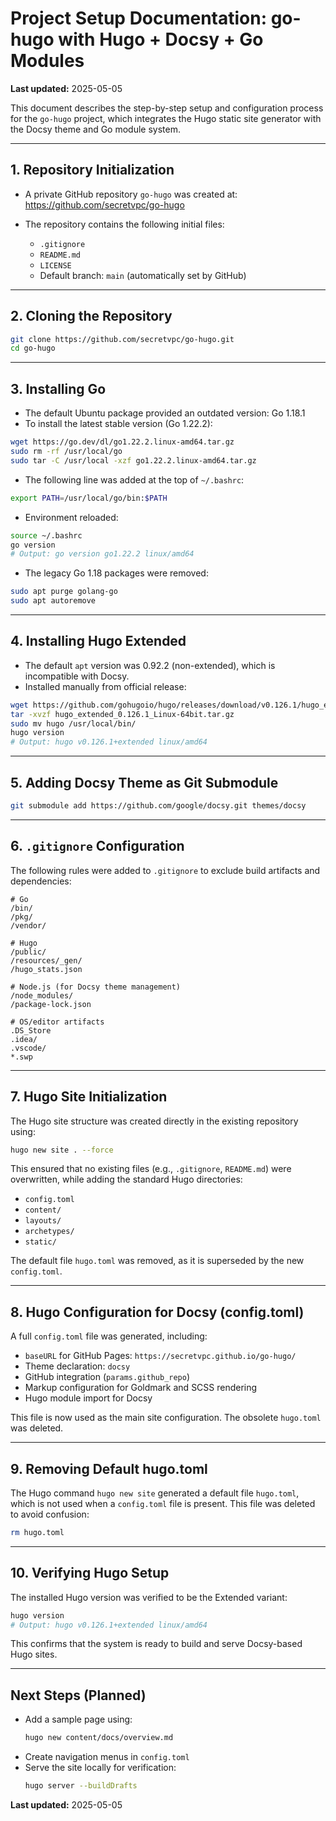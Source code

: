 # Project Setup Documentation: go-hugo with Hugo + Docsy + Go Modules

**Last updated:** 2025-05-05

This document describes the step-by-step setup and configuration process for the `go-hugo` project, which integrates the Hugo static site generator with the Docsy theme and Go module system.

---

## 1. Repository Initialization

- A private GitHub repository `go-hugo` was created at:  
  https://github.com/secretvpc/go-hugo

- The repository contains the following initial files:
  - `.gitignore`
  - `README.md`
  - `LICENSE`
  - Default branch: `main` (automatically set by GitHub)

---

## 2. Cloning the Repository

```bash
git clone https://github.com/secretvpc/go-hugo.git
cd go-hugo
```

---

## 3. Installing Go

- The default Ubuntu package provided an outdated version: Go 1.18.1
- To install the latest stable version (Go 1.22.2):

```bash
wget https://go.dev/dl/go1.22.2.linux-amd64.tar.gz
sudo rm -rf /usr/local/go
sudo tar -C /usr/local -xzf go1.22.2.linux-amd64.tar.gz
```

- The following line was added at the top of `~/.bashrc`:

```bash
export PATH=/usr/local/go/bin:$PATH
```

- Environment reloaded:

```bash
source ~/.bashrc
go version
# Output: go version go1.22.2 linux/amd64
```

- The legacy Go 1.18 packages were removed:

```bash
sudo apt purge golang-go
sudo apt autoremove
```

---

## 4. Installing Hugo Extended

- The default `apt` version was 0.92.2 (non-extended), which is incompatible with Docsy.
- Installed manually from official release:

```bash
wget https://github.com/gohugoio/hugo/releases/download/v0.126.1/hugo_extended_0.126.1_Linux-64bit.tar.gz
tar -xvzf hugo_extended_0.126.1_Linux-64bit.tar.gz
sudo mv hugo /usr/local/bin/
hugo version
# Output: hugo v0.126.1+extended linux/amd64
```

---

## 5. Adding Docsy Theme as Git Submodule

```bash
git submodule add https://github.com/google/docsy.git themes/docsy
```

---

## 6. `.gitignore` Configuration

The following rules were added to `.gitignore` to exclude build artifacts and dependencies:

```gitignore
# Go
/bin/
/pkg/
/vendor/

# Hugo
/public/
/resources/_gen/
/hugo_stats.json

# Node.js (for Docsy theme management)
/node_modules/
/package-lock.json

# OS/editor artifacts
.DS_Store
.idea/
.vscode/
*.swp
```

---

## 7. Hugo Site Initialization

The Hugo site structure was created directly in the existing repository using:

```bash
hugo new site . --force
```

This ensured that no existing files (e.g., `.gitignore`, `README.md`) were overwritten, while adding the standard Hugo directories:
- `config.toml`
- `content/`
- `layouts/`
- `archetypes/`
- `static/`

The default file `hugo.toml` was removed, as it is superseded by the new `config.toml`.

---

## 8. Hugo Configuration for Docsy (config.toml)

A full `config.toml` file was generated, including:
- `baseURL` for GitHub Pages: `https://secretvpc.github.io/go-hugo/`
- Theme declaration: `docsy`
- GitHub integration (`params.github_repo`)
- Markup configuration for Goldmark and SCSS rendering
- Hugo module import for Docsy

This file is now used as the main site configuration. The obsolete `hugo.toml` was deleted.

---


## 9. Removing Default hugo.toml

The Hugo command `hugo new site` generated a default file `hugo.toml`, which is not used when a `config.toml` file is present. This file was deleted to avoid confusion:

```bash
rm hugo.toml
```

---

## 10. Verifying Hugo Setup

The installed Hugo version was verified to be the Extended variant:

```bash
hugo version
# Output: hugo v0.126.1+extended linux/amd64
```

This confirms that the system is ready to build and serve Docsy-based Hugo sites.

---

## Next Steps (Planned)

- Add a sample page using:
  ```bash
  hugo new content/docs/overview.md
  ```
- Create navigation menus in `config.toml`
- Serve the site locally for verification:
  ```bash
  hugo server --buildDrafts
  ```

**Last updated:** 2025-05-05
